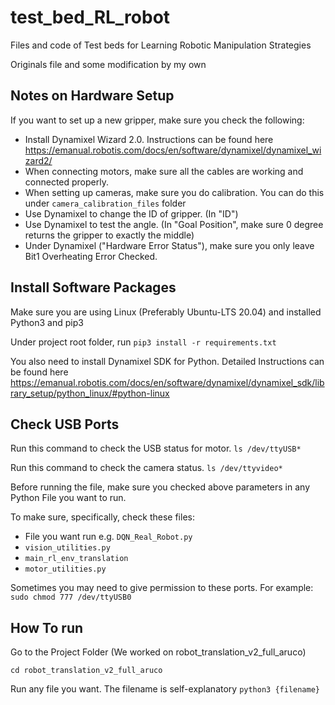 # test_bed_RL_robot
Files and code of  Test beds for Learning Robotic Manipulation Strategies

Originals file and some modification by my own

## Notes on Hardware Setup

If you want to set up a new gripper, make sure you check the following:

- Install Dynamixel Wizard 2.0. Instructions can be found here https://emanual.robotis.com/docs/en/software/dynamixel/dynamixel_wizard2/ 
- When connecting motors, make sure all the cables are working and connected properly. 
- When setting up cameras, make sure you do calibration. You can do this under `camera_calibration_files` folder
- Use Dynamixel to change the ID of gripper. (In "ID")
- Use Dynamixel to test the angle. (In "Goal Position", make sure 0 degree returns the gripper to exactly the middle)
- Under Dynamixel ("Hardware Error Status"), make sure you only leave Bit1 Overheating Error Checked. 


## Install Software Packages

Make sure you are using Linux (Preferably Ubuntu-LTS 20.04) and installed Python3 and pip3

Under project root folder, run `pip3 install -r requirements.txt`

You also need to install Dynamixel SDK for Python. Detailed Instructions can be found here 
https://emanual.robotis.com/docs/en/software/dynamixel/dynamixel_sdk/library_setup/python_linux/#python-linux

## Check USB Ports

Run this command to check the USB status for motor.
`ls /dev/ttyUSB*`

Run this command to check the camera status.
`ls /dev/ttyvideo*`

Before running the file, make sure you checked above parameters in any Python File you want to run. 

To make sure, specifically, check these files:
- File you want run e.g. `DQN_Real_Robot.py`
- `vision_utilities.py`
- `main_rl_env_translation`
- `motor_utilities.py`

Sometimes you may need to give permission to these ports. For example:
`sudo chmod 777 /dev/ttyUSB0`

## How To run

Go to the Project Folder (We worked on robot_translation_v2_full_aruco)

`cd robot_translation_v2_full_aruco`

Run any file you want. The filename is self-explanatory
`python3 {filename}`


